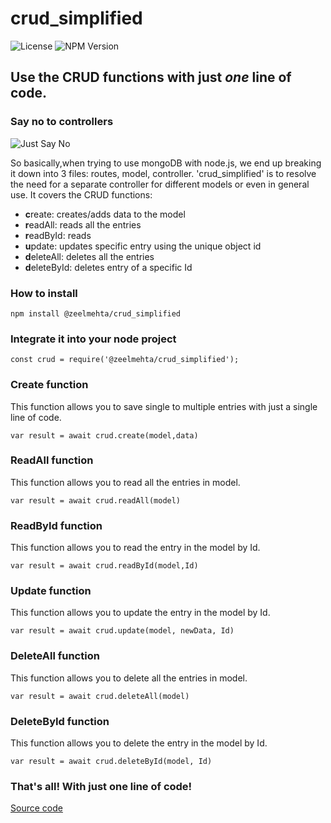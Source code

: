 # crud_simplified

![License](https://img.shields.io/badge/License-MIT-blue.svg) ![NPM Version](https://img.shields.io/badge/Version-1.0.1-brightgreen.svg) 

## Use the CRUD functions with just *one* line of code. 
### Say no to controllers

![Just Say No](https://media.giphy.com/media/l4KhLcfxv7AEqb00U/giphy.gif)

So basically,when trying to use mongoDB with node.js, we end up breaking it down into 3 files: routes, model, controller. 
'crud_simplified' is to resolve the need for a separate controller for different models or even in general use. 
It covers the CRUD functions:
  * **c**reate: creates/adds data to the model
  * **r**eadAll: reads all the entries
  * **r**eadById: reads
  * **u**pdate: updates specific entry using the unique object id
  * **d**eleteAll: deletes all the entries
  * **d**eleteById: deletes entry of a specific Id
  
  ### How to install
  
  `npm install @zeelmehta/crud_simplified`
  
  ### Integrate it into your node project
  
  `const crud = require('@zeelmehta/crud_simplified');`
  
  ### Create function
  This function allows you to save single to multiple entries with just a single line of code.
  
  `var result = await crud.create(model,data)`
  
   ### ReadAll function
  This function allows you to read all the entries in model.
  
  `var result = await crud.readAll(model)`
  
   ### ReadById function
  This function allows you to read the entry in the model by Id.
  
  `var result = await crud.readById(model,Id)`
  
  ### Update function
  This function allows you to update the entry in the model by Id.
  
  `var result = await crud.update(model, newData, Id)`
  
  ### DeleteAll function
  This function allows you to delete all the entries in model.
  
  `var result = await crud.deleteAll(model)`
  
   ### DeleteById function
  This function allows you to delete the entry in the model by Id.
  
  `var result = await crud.deleteById(model, Id)`
  
  ### That's all! With just one line of code! 
  [Source code](https://github.com/zeel97/crud_simplified)
